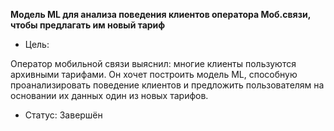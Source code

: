 **Модель ML для анализа поведения клиентов оператора Моб.связи, чтобы предлагать им  новый тариф**
- Цель:

Оператор мобильной связи выяснил: многие клиенты пользуются архивными тарифами. Он хочет построить модель ML, способную проанализировать поведение клиентов и предложить пользователям на основании их данных один из  новых тарифов.
- Статус: Завершён